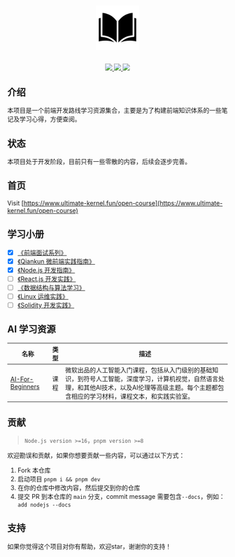 <div align="center">
  <img src="./logo.svg" width="100"  alt="logo" />
</div>

##

<p align="center">
<a href="https://github.com/aaronlamz/open-course/actions/workflows/deploy-docs.yml">
  <img src="https://github.com/aaronlamz/open-course/actions/workflows/deploy-docs.yml/badge.svg ">
</a>

<a href="https://badgen.net/static/CG%20By/ChatGPT-4/green">
  <img src ="https://badgen.net/static/CG%20By/ChatGPT-4/green">
</a>

<a href="https://flat.badgen.net/badge/icon/wiki/green?icon=wiki&label">
  <img src ="https://flat.badgen.net/badge/icon/wiki/green?icon=wiki&label">
</a>
</p>


## 介绍
本项目是一个前端开发路线学习资源集合，主要是为了构建前端知识体系的一些笔记及学习心得，方便查阅。

## 状态
本项目处于开发阶段，目前只有一些零散的内容，后续会逐步完善。

## 首页
Visit [https://www.ultimate-kernel.fun/open-course](https://www.ultimate-kernel.fun/open-course)

## 学习小册
- [x] [《前端面试系列》](https://www.ultimate-kernel.fun/open-course/interview/)
- [x] [《Qiankun 微前端实践指南》](https://www.ultimate-kernel.fun/open-course/qiankun/)
- [x] [《Node.js 开发指南》](https://www.ultimate-kernel.fun/open-course/nodejs/)
- [ ] [《React.js 开发实践》](https://www.ultimate-kernel.fun/open-course/react/)
- [ ] [《数据结构与算法学习》](https://www.ultimate-kernel.fun/open-course/algorithm/)
- [ ] [《Linux 运维实践》](https://www.ultimate-kernel.fun/open-course/linux/)
- [ ] [《Solidity 开发实践》](https://www.ultimate-kernel.fun/open-course/solidity/)

## AI 学习资源
| 名称 | 类型 |描述 |
| --- |  :---: | --- |
| [AI-For-Beginners](https://microsoft.github.io/AI-For-Beginners/) | 课程 | 微软出品的人工智能入门课程，包括从入门级别的基础知识，到符号人工智能，深度学习，计算机视觉，自然语言处理，和其他AI技术，以及AI伦理等高级主题。每个主题都包含相应的学习材料，课程文本，和实践实验室。

## 贡献
> `Node.js version >=16`，`pnpm version >=8`

欢迎勘误和贡献，如果你想要贡献一些内容，可以通过以下方式：
1. Fork 本仓库
2. 启动项目 `pnpm i && pnpm dev` 
3. 在你的仓库中修改内容，然后提交到你的仓库
4. 提交 PR 到本仓库的 `main` 分支，commit message 需要包含`--docs`，例如：`add nodejs --docs`

## 支持
如果你觉得这个项目对你有帮助，欢迎star，谢谢你的支持！

<!-- <div>
  <img src="./coffee.png"/ width="200px">
</div> -->
